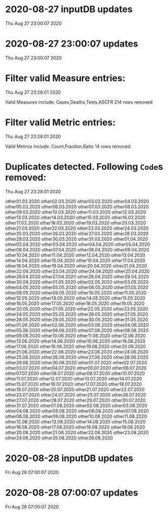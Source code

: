 
# 2020-08-27 inputDB updates 
 Thu Aug 27 23:00:07 2020 


# 2020-08-27 23:00:07 updates 
 Thu Aug 27 23:00:07 2020 


# Filter valid Measure entries: 
 Thu Aug 27 23:28:01 2020 

Valid Measures include: Cases,Deaths,Tests,ASCFR
 214 rows removed
# Filter valid Metric entries: 
 Thu Aug 27 23:28:01 2020 

Valid Metrics include: Count,Fraction,Ratio
 14 rows removed
# Duplicates detected. Following `Code`s removed: 
 Thu Aug 27 23:28:01 2020 

other01.03.2020
other02.03.2020
other03.03.2020
other04.03.2020
other05.03.2020
other06.03.2020
other07.03.2020
other08.03.2020
other09.03.2020
other10.03.2020
other11.03.2020
other12.03.2020
other13.03.2020
other14.03.2020
other15.03.2020
other16.03.2020
other17.03.2020
other18.03.2020
other19.03.2020
other20.03.2020
other21.03.2020
other22.03.2020
other23.03.2020
other24.03.2020
other25.03.2020
other26.03.2020
other27.03.2020
other28.03.2020
other29.03.2020
other30.03.2020
other31.03.2020
other01.04.2020
other02.04.2020
other03.04.2020
other04.04.2020
other05.04.2020
other06.04.2020
other07.04.2020
other08.04.2020
other09.04.2020
other10.04.2020
other11.04.2020
other12.04.2020
other13.04.2020
other14.04.2020
other15.04.2020
other16.04.2020
other17.04.2020
other18.04.2020
other19.04.2020
other20.04.2020
other21.04.2020
other22.04.2020
other23.04.2020
other24.04.2020
other25.04.2020
other26.04.2020
other27.04.2020
other28.04.2020
other29.04.2020
other30.04.2020
other01.05.2020
other02.05.2020
other03.05.2020
other04.05.2020
other05.05.2020
other06.05.2020
other07.05.2020
other08.05.2020
other09.05.2020
other10.05.2020
other11.05.2020
other12.05.2020
other13.05.2020
other14.05.2020
other15.05.2020
other16.05.2020
other17.05.2020
other18.05.2020
other19.05.2020
other20.05.2020
other21.05.2020
other22.05.2020
other23.05.2020
other24.05.2020
other25.05.2020
other26.05.2020
other27.05.2020
other28.05.2020
other29.05.2020
other30.05.2020
other31.05.2020
other01.06.2020
other02.06.2020
other03.06.2020
other04.06.2020
other05.06.2020
other06.06.2020
other07.06.2020
other08.06.2020
other09.06.2020
other10.06.2020
other11.06.2020
other12.06.2020
other13.06.2020
other14.06.2020
other15.06.2020
other16.06.2020
other17.06.2020
other18.06.2020
other19.06.2020
other20.06.2020
other21.06.2020
other22.06.2020
other23.06.2020
other24.06.2020
other25.06.2020
other26.06.2020
other27.06.2020
other28.06.2020
other29.06.2020
other30.06.2020
other01.07.2020
other02.07.2020
other03.07.2020
other04.07.2020
other05.07.2020
other06.07.2020
other07.07.2020
other08.07.2020
other09.07.2020
other10.07.2020
other11.07.2020
other12.07.2020
other13.07.2020
other14.07.2020
other15.07.2020
other16.07.2020
other17.07.2020
other18.07.2020
other19.07.2020
other20.07.2020
other21.07.2020
other22.07.2020
other23.07.2020
other24.07.2020
other25.07.2020
other26.07.2020
other27.07.2020
other28.07.2020
other29.07.2020
other30.07.2020
other31.07.2020
other01.08.2020
other02.08.2020
other03.08.2020
other04.08.2020
other05.08.2020
other06.08.2020
other07.08.2020
other08.08.2020
other09.08.2020
other10.08.2020
other11.08.2020
other12.08.2020
other13.08.2020
other14.08.2020
other15.08.2020
other16.08.2020
other17.08.2020
other18.08.2020
other19.08.2020
other20.08.2020
other21.08.2020
other22.08.2020
other23.08.2020
other24.08.2020
other25.08.2020
other26.08.2020
# 2020-08-28 inputDB updates 
 Fri Aug 28 07:00:07 2020 


# 2020-08-28 07:00:07 updates 
 Fri Aug 28 07:00:07 2020 

